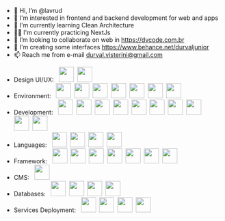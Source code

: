 - 👋 Hi, I’m @lavrud
- 👀 I'm interested in frontend and backend development for web and apps
- 🌱 I'm currently learning Clean Architecture
- 💪🏻 I'm currently practicing NextJs
- 💞️ I’m looking to collaborate on web in https://dvcode.com.br
- 🎨 I'm creating some interfaces https://www.behance.net/durvaljunior
- 📫 Reach me from e-mail durval.visterini@gmail.com
<!---
lavrud/lavrud is a ✨ special ✨ repository because its `README.md` (this file) appears on your GitHub profile.
You can click the Preview link to take a look at your changes.
--->
<!--<div align="left">
  <img height="180em" src="https://github-readme-stats.vercel.app/api/top-langs/?username=lavrud&layout=compact&langs_count=12&hide_border=enabled&theme=tokyonight"/>
  <img height="180em" src="https://github-readme-stats.vercel.app/api?username=lavrud&layout=compact&show_icons=true&hide_border=enable&include_all_commits=true&count_private=true&theme=tokyonight"/>
</div>-->

  * Design UI/UX: &nbsp;
  <img height="35em" src="https://cdn.jsdelivr.net/gh/devicons/devicon/icons/figma/figma-original.svg" />&nbsp;
  <img height="35em" src="https://cdn.jsdelivr.net/gh/devicons/devicon/icons/xd/xd-plain.svg" />&nbsp;
  * Environment: &nbsp;
  <img height="35em" src="https://cdn.jsdelivr.net/gh/devicons/devicon/icons/vscode/vscode-original.svg" />&nbsp;
  <img height="35em" src="https://cdn.jsdelivr.net/gh/devicons/devicon/icons/ubuntu/ubuntu-original.svg" />&nbsp;
  <img height="35em" src="https://cdn.jsdelivr.net/gh/devicons/devicon/icons/npm/npm-original-wordmark.svg" />&nbsp;
  <img height="35em" src="https://cdn.jsdelivr.net/gh/devicons/devicon/icons/yarn/yarn-original.svg" />&nbsp;
  <img height="35em" src="https://cdn.jsdelivr.net/gh/devicons/devicon/icons/git/git-plain.svg" />&nbsp;
  <img height="35em" src="https://cdn.jsdelivr.net/gh/devicons/devicon/icons/docker/docker-original-wordmark.svg" />&nbsp;
  <img height="35em" src="https://cdn.jsdelivr.net/gh/devicons/devicon@latest/icons/kubernetes/kubernetes-original-wordmark.svg" />&nbsp;
  * Development: &nbsp;
  <img height="35em" src="https://cdn.jsdelivr.net/gh/devicons/devicon/icons/sass/sass-original.svg" />&nbsp;
  <img height="35em" src="https://cdn.jsdelivr.net/gh/devicons/devicon/icons/gulp/gulp-plain.svg" />&nbsp;
  <img height="35em" src="https://cdn.jsdelivr.net/gh/devicons/devicon/icons/composer/composer-original.svg" />&nbsp;
  <img height="35em" src="https://cdn.jsdelivr.net/gh/devicons/devicon/icons/html5/html5-original.svg" />&nbsp;
  <img height="35em" src="https://cdn.jsdelivr.net/gh/devicons/devicon/icons/css3/css3-original.svg" />&nbsp;
  <img height="35em" src="https://cdn.jsdelivr.net/gh/devicons/devicon/icons/react/react-original-wordmark.svg" />&nbsp;
  <img height="35em" src="https://cdn.jsdelivr.net/gh/devicons/devicon/icons/webpack/webpack-original.svg" />&nbsp;
  <img height="35em" src="https://cdn.jsdelivr.net/gh/devicons/devicon/icons/jquery/jquery-plain.svg" />&nbsp;
  <img height="35em" src="https://cdn.jsdelivr.net/gh/devicons/devicon/icons/jamstack/jamstack-original.svg" />&nbsp;
  <img height="35em" src="https://cdn.jsdelivr.net/gh/devicons/devicon/icons/graphql/graphql-plain.svg" />&nbsp;
  * Languages: &nbsp;
  <img height="35em" src="https://cdn.jsdelivr.net/gh/devicons/devicon/icons/csharp/csharp-original.svg" />&nbsp;
  <img height="35em" src="https://cdn.jsdelivr.net/gh/devicons/devicon/icons/javascript/javascript-original.svg" />&nbsp;
  <img height="35em" src="https://cdn.jsdelivr.net/gh/devicons/devicon/icons/typescript/typescript-original.svg" />&nbsp; 
  <img height="35em" src="https://cdn.jsdelivr.net/gh/devicons/devicon/icons/php/php-original.svg" />&nbsp;
  * Framework: &nbsp;
  <img height="35em" src="https://cdn.jsdelivr.net/gh/devicons/devicon/icons/dotnetcore/dotnetcore-original.svg" />&nbsp;
  <img height="35em" src="https://cdn.jsdelivr.net/gh/devicons/devicon/icons/bootstrap/bootstrap-original.svg" />&nbsp;
  <img height="35em" src="https://cdn.jsdelivr.net/gh/devicons/devicon/icons/tailwindcss/tailwindcss-original.svg" />&nbsp;
  <img height="35em" src="https://cdn.jsdelivr.net/gh/devicons/devicon/icons/nodejs/nodejs-original.svg" />&nbsp;
  <img height="35em" src="https://cdn.jsdelivr.net/gh/devicons/devicon/icons/nestjs/nestjs-original.svg" />&nbsp;
  <img height="35em" src="https://cdn.jsdelivr.net/gh/devicons/devicon/icons/nextjs/nextjs-original.svg" />&nbsp; 
  <img height="35em" src="https://cdn.jsdelivr.net/gh/devicons/devicon@latest/icons/express/express-original-wordmark.svg" />&nbsp;
  * CMS: &nbsp;
  <img height="35em" src="https://cdn.jsdelivr.net/gh/devicons/devicon/icons/wordpress/wordpress-original.svg" />&nbsp;
  * Databases: &nbsp;
  <img height="35em" src="https://cdn.jsdelivr.net/gh/devicons/devicon/icons/mysql/mysql-original.svg" />&nbsp;
  <img height="35em" src="https://cdn.jsdelivr.net/gh/devicons/devicon/icons/mongodb/mongodb-plain.svg" />&nbsp;
  <img height="35em" src="https://cdn.jsdelivr.net/gh/devicons/devicon/icons/postgresql/postgresql-plain.svg" />&nbsp;
  <img height="35em" src="https://cdn.jsdelivr.net/gh/devicons/devicon/icons/oracle/oracle-original.svg" />&nbsp; 
  * Services Deployment: &nbsp;
  <img height="35em" src="https://cdn.jsdelivr.net/gh/devicons/devicon/icons/azure/azure-original.svg" />&nbsp;
  <img height="35em" src="https://cdn.jsdelivr.net/gh/devicons/devicon/icons/amazonwebservices/amazonwebservices-plain-wordmark.svg" />&nbsp;
  <img height="35em" src="https://cdn.jsdelivr.net/gh/devicons/devicon/icons/googlecloud/googlecloud-original.svg" />&nbsp;
  <img height="35em" src="https://cdn.jsdelivr.net/gh/devicons/devicon/icons/firebase/firebase-plain.svg" />&nbsp;

